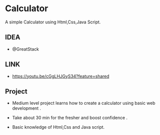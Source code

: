 
# Calculator

A simple Calculator using Html,Css,Java Script.


## IDEA

- @GreatStack


## LINK
- https://youtu.be/cGgLHJGyS34?feature=shared

## Project
- Medium level project learns how to create a calculator using basic web development .

- Take about 30 min for the fresher and boost confidence .

- Basic knowledge of Html,Css and Java script.


